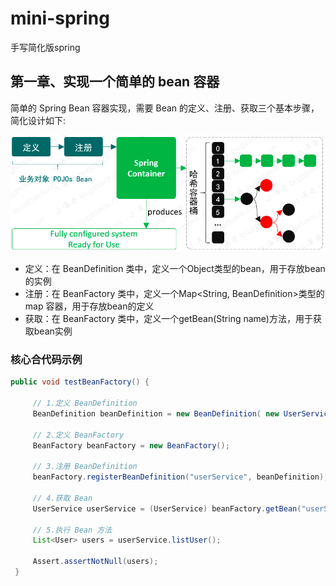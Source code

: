 # mini-spring
手写简化版spring

## 第一章、实现一个简单的 bean 容器

简单的 Spring Bean 容器实现，需要 Bean 的定义、注册、获取三个基本步骤，简化设计如下:

![img.png](doc/images/img.png)

- 定义：在 BeanDefinition 类中，定义一个Object类型的bean，用于存放bean的实例
- 注册：在 BeanFactory 类中，定义一个Map<String, BeanDefinition>类型的 map 容器，用于存放bean的定义
- 获取：在 BeanFactory 类中，定义一个getBean(String name)方法，用于获取bean实例

### 核心合代码示例
```java
public void testBeanFactory() {

     // 1.定义 BeanDefinition
     BeanDefinition beanDefinition = new BeanDefinition( new UserServiceImpl());
     
     // 2.定义 BeanFactory
     BeanFactory beanFactory = new BeanFactory();
     
     // 3.注册 BeanDefinition
     beanFactory.registerBeanDefinition("userService", beanDefinition);
     
     // 4.获取 Bean
     UserService userService = (UserService) beanFactory.getBean("userService");
     
     // 5.执行 Bean 方法
     List<User> users = userService.listUser();
     
     Assert.assertNotNull(users);
 }
```
